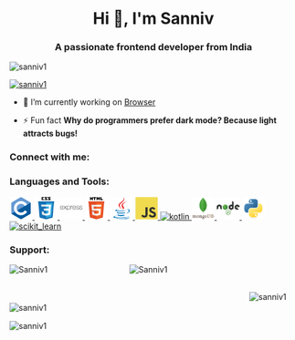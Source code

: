 <h1 align="center">Hi 👋, I'm Sanniv</h1>
<h3 align="center">A passionate frontend developer from India</h3>

<p align="left"> <img src="https://komarev.com/ghpvc/?username=sanniv1&label=Profile%20views&color=0e75b6&style=flat" alt="sanniv1" /> </p>

<p align="left"> <a href="https://github.com/ryo-ma/github-profile-trophy"><img src="https://github-profile-trophy.vercel.app/?username=sanniv1" alt="sanniv1" /></a> </p>

- 🔭 I’m currently working on [Browser](https://github.com/Sanniv1/Browser)

- ⚡ Fun fact **Why do programmers prefer dark mode? Because light attracts bugs!**

<h3 align="left">Connect with me:</h3>
<p align="left">
</p>

<h3 align="left">Languages and Tools:</h3>
<p align="left"> <a href="https://www.cprogramming.com/" target="_blank" rel="noreferrer"> <img src="https://raw.githubusercontent.com/devicons/devicon/master/icons/c/c-original.svg" alt="c" width="40" height="40"/> </a> <a href="https://www.w3schools.com/css/" target="_blank" rel="noreferrer"> <img src="https://raw.githubusercontent.com/devicons/devicon/master/icons/css3/css3-original-wordmark.svg" alt="css3" width="40" height="40"/> </a> <a href="https://expressjs.com" target="_blank" rel="noreferrer"> <img src="https://raw.githubusercontent.com/devicons/devicon/master/icons/express/express-original-wordmark.svg" alt="express" width="40" height="40"/> </a> <a href="https://www.w3.org/html/" target="_blank" rel="noreferrer"> <img src="https://raw.githubusercontent.com/devicons/devicon/master/icons/html5/html5-original-wordmark.svg" alt="html5" width="40" height="40"/> </a> <a href="https://www.java.com" target="_blank" rel="noreferrer"> <img src="https://raw.githubusercontent.com/devicons/devicon/master/icons/java/java-original.svg" alt="java" width="40" height="40"/> </a> <a href="https://developer.mozilla.org/en-US/docs/Web/JavaScript" target="_blank" rel="noreferrer"> <img src="https://raw.githubusercontent.com/devicons/devicon/master/icons/javascript/javascript-original.svg" alt="javascript" width="40" height="40"/> </a> <a href="https://kotlinlang.org" target="_blank" rel="noreferrer"> <img src="https://www.vectorlogo.zone/logos/kotlinlang/kotlinlang-icon.svg" alt="kotlin" width="40" height="40"/> </a> <a href="https://www.mongodb.com/" target="_blank" rel="noreferrer"> <img src="https://raw.githubusercontent.com/devicons/devicon/master/icons/mongodb/mongodb-original-wordmark.svg" alt="mongodb" width="40" height="40"/> </a> <a href="https://nodejs.org" target="_blank" rel="noreferrer"> <img src="https://raw.githubusercontent.com/devicons/devicon/master/icons/nodejs/nodejs-original-wordmark.svg" alt="nodejs" width="40" height="40"/> </a> <a href="https://www.python.org" target="_blank" rel="noreferrer"> <img src="https://raw.githubusercontent.com/devicons/devicon/master/icons/python/python-original.svg" alt="python" width="40" height="40"/> </a> <a href="https://scikit-learn.org/" target="_blank" rel="noreferrer"> <img src="https://upload.wikimedia.org/wikipedia/commons/0/05/Scikit_learn_logo_small.svg" alt="scikit_learn" width="40" height="40"/> </a> </p>

<h3 align="left">Support:</h3>
<p><a href="https://www.buymeacoffee.com/Sanniv1"> <img align="left" src="https://cdn.buymeacoffee.com/buttons/v2/default-yellow.png" height="50" width="210" alt="Sanniv1" /></a><a href="https://ko-fi.com/Sanniv1"> <img align="left" src="https://cdn.ko-fi.com/cdn/kofi3.png?v=3" height="50" width="210" alt="Sanniv1" /></a></p><br><br>

<p><img align="left" src="https://github-readme-stats.vercel.app/api/top-langs?username=sanniv1&show_icons=true&locale=en&layout=compact" alt="sanniv1" /></p>

<p>&nbsp;<img align="center" src="https://github-readme-stats.vercel.app/api?username=sanniv1&show_icons=true&locale=en" alt="sanniv1" /></p>

<p><img align="center" src="https://github-readme-streak-stats.herokuapp.com/?user=sanniv1&" alt="sanniv1" /></p>
